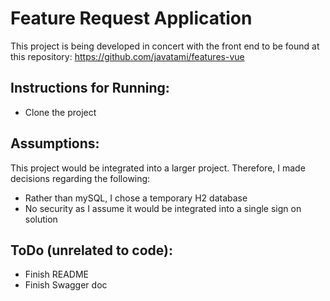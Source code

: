 # Feature Request Application

This project is being developed in concert with the front end to be found at this repository:
https://github.com/javatami/features-vue

## Instructions for Running:
- Clone the project

## Assumptions:
This project would be integrated into a larger project. Therefore, I made decisions regarding the following:
- Rather than mySQL, I chose a temporary H2 database
- No security as I assume it would be integrated into a single sign on solution

## ToDo (unrelated to code):
- Finish README
- Finish Swagger doc
